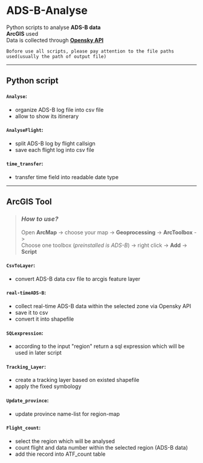 # ADS-B-Analyse  
  Python scripts to analyse **ADS-B data**  
  **ArcGIS** used  
  Data is collected through [**Opensky API**](https://github.com/openskynetwork/opensky-api)  

	Bofore use all scripts, please pay attention to the file paths used(usually the path of output file)  
---

## Python script   
#### `Analyse`: 
- organize ADS-B log file into csv file  
- allow to show its itinerary  

#### `AnalyseFlight`:  
- split ADS-B log by flight callsign  
- save each flight log into csv file

#### `time_transfer`:  
- transfer time field into readable date type  

---

## ArcGIS Tool  

> ### *How to use?*  
> Open **ArcMap** -> choose your map -> **Geoprocessing** -> **ArcToolbox** ->  
> Choose one toolbox (*preinstalled is ADS-B*) -> right click -> **Add** -> **Script**   

#### `CsvToLayer`:  
- convert ADS-B data csv file to arcgis feature layer  

#### `real-timeADS-B`:  
- collect real-time ADS-B data within the selected zone via Opensky API  
- save it to csv  
- convert it into shapefile   

#### `SQLexpression`: 
- according to the input "region" return a sql expression which will be used in later script  

#### `Tracking_Layer`:  
- create a tracking layer based on existed shapefile 
- apply the fixed symbology  

#### `Update_province`: 
- update province name-list for region-map  

#### `Flight_count`:  
- select the region which will be analysed  
- count flight and data number within the selected region (ADS-B data)  
- add thie record into ATF_count table

